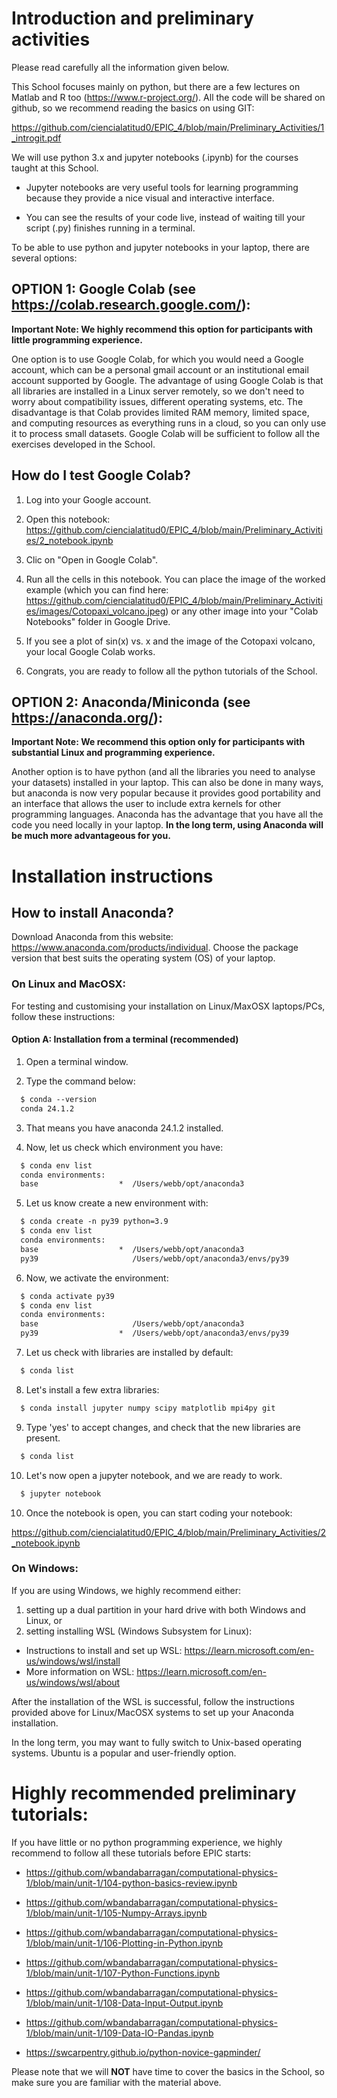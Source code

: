 # Introduction and preliminary activities

Please read carefully all the information given below.

This School focuses mainly on python, but there are a few lectures on Matlab and R too (https://www.r-project.org/).  All the code will be shared on github, so we recommend reading the basics on using GIT:

https://github.com/ciencialatitud0/EPIC_4/blob/main/Preliminary_Activities/1_introgit.pdf

We will use python 3.x and jupyter notebooks (.ipynb) for the courses taught at this School.

- Jupyter notebooks are very useful tools for learning programming because they provide a nice visual and interactive interface.

- You can see the results of your code live, instead of waiting till your script (.py) finishes running in a terminal.

To be able to use python and jupyter notebooks in your laptop, there are several options:

## OPTION 1: Google Colab (see https://colab.research.google.com/):

**Important Note: We highly recommend this option for participants with little programming experience.**

One option is to use Google Colab, for which you would need a Google account, which can be a personal gmail account or an institutional email account supported by Google. The advantage of using Google Colab is that all libraries are installed in a Linux server remotely, so we don't need to worry about compatibility issues, different operating systems, etc. The disadvantage is that Colab provides limited RAM memory, limited space, and computing resources as everything runs in a cloud, so you can only use it to process small datasets. Google Colab will be sufficient to follow all the exercises developed in the School.

## How do I test Google Colab?

1. Log into your Google account.

2. Open this notebook: https://github.com/ciencialatitud0/EPIC_4/blob/main/Preliminary_Activities/2_notebook.ipynb

3. Clic on "Open in Google Colab".

4. Run all the cells in this notebook. You can place the image of the worked example (which you can find here: https://github.com/ciencialatitud0/EPIC_4/blob/main/Preliminary_Activities/images/Cotopaxi_volcano.jpeg) or any other image into your "Colab Notebooks" folder in Google Drive.

5. If you see a plot of sin(x) vs. x and the image of the Cotopaxi volcano, your local Google Colab works.

6. Congrats, you are ready to follow all the python tutorials of the School.


## OPTION 2: Anaconda/Miniconda (see https://anaconda.org/):

**Important Note: We recommend this option only for participants with substantial Linux and programming experience.**

Another option is to have python (and all the libraries you need to analyse your datasets) installed in your laptop. This can also be done in many ways, but anaconda is now very popular because it provides good portability and an interface that allows the user to include extra kernels for other programming languages. Anaconda has the advantage that you have all the code you need locally in your laptop. **In the long term, using Anaconda will be much more advantageous for you.**

# Installation instructions

## How to install Anaconda?
Download Anaconda from this website: https://www.anaconda.com/products/individual. Choose the package version that best suits the operating system (OS) of your laptop.

### On Linux and MacOSX:
For testing and customising your installation on Linux/MaxOSX laptops/PCs, follow these instructions:

#### Option A: Installation from a terminal (recommended)

1. Open a terminal window.<br>

2. Type the command below:<br>
~~~~html
  $ conda --version
  conda 24.1.2
~~~~

3. That means you have anaconda 24.1.2 installed.<br>

4. Now, let us check which environment you have:<br>
~~~~html
  $ conda env list
  conda environments:
  base                  *  /Users/webb/opt/anaconda3
~~~~

5. Let us know create a new environment with:<br>
~~~~html
  $ conda create -n py39 python=3.9
  $ conda env list
  conda environments:
  base                  *  /Users/webb/opt/anaconda3
  py39                     /Users/webb/opt/anaconda3/envs/py39
~~~~

6. Now, we activate the environment:<br>
~~~~html
  $ conda activate py39
  $ conda env list
  conda environments:
  base                     /Users/webb/opt/anaconda3
  py39                  *  /Users/webb/opt/anaconda3/envs/py39
~~~~

7. Let us check with libraries are installed by default:<br>
~~~~html
  $ conda list
~~~~

8. Let's install a few extra libraries:<br>
~~~~html
  $ conda install jupyter numpy scipy matplotlib mpi4py git
~~~~

9. Type 'yes' to accept changes, and check that the new libraries are present.<br>
~~~~html
  $ conda list
~~~~

10. Let's now open a jupyter notebook, and we are ready to work.<br>
~~~~html
  $ jupyter notebook
~~~~

10. Once the notebook is open, you can start coding your notebook:<br>

https://github.com/ciencialatitud0/EPIC_4/blob/main/Preliminary_Activities/2_notebook.ipynb

### On Windows:
If you are using Windows, we highly recommend either:

1. setting up a dual partition in your hard drive with both Windows and Linux, or
2. setting installing WSL (Windows Subsystem for Linux):

- Instructions to install and set up WSL: https://learn.microsoft.com/en-us/windows/wsl/install
- More information on WSL: https://learn.microsoft.com/en-us/windows/wsl/about

After the installation of the WSL is successful, follow the instructions provided above for Linux/MacOSX systems to set up your Anaconda installation.

In the long term, you may want to fully switch to Unix-based operating systems. Ubuntu is a popular and user-friendly option.

# Highly recommended preliminary tutorials:

If you have little or no python programming experience, we highly recommend to follow all these tutorials before EPIC starts:

- https://github.com/wbandabarragan/computational-physics-1/blob/main/unit-1/104-python-basics-review.ipynb
- https://github.com/wbandabarragan/computational-physics-1/blob/main/unit-1/105-Numpy-Arrays.ipynb
- https://github.com/wbandabarragan/computational-physics-1/blob/main/unit-1/106-Plotting-in-Python.ipynb
- https://github.com/wbandabarragan/computational-physics-1/blob/main/unit-1/107-Python-Functions.ipynb
- https://github.com/wbandabarragan/computational-physics-1/blob/main/unit-1/108-Data-Input-Output.ipynb
- https://github.com/wbandabarragan/computational-physics-1/blob/main/unit-1/109-Data-IO-Pandas.ipynb

- https://swcarpentry.github.io/python-novice-gapminder/

Please note that we will **NOT** have time to cover the basics in the School, so make sure you are familiar with the material above.
